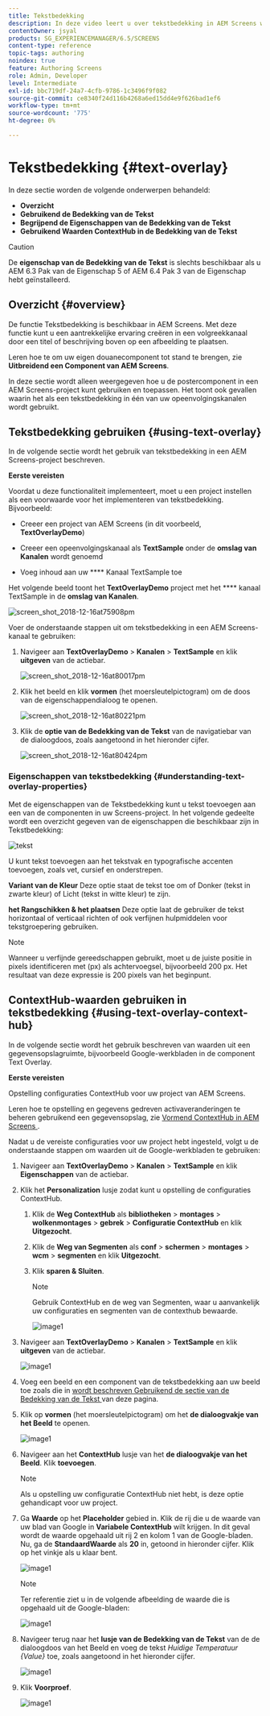 ```yaml
---
title: Tekstbedekking
description: In deze video leert u over tekstbedekking in AEM Screens waarmee u een aantrekkelijke ervaring kunt creëren in een Volgkanaal door een titel of een beschrijving boven op een afbeelding op te geven.
contentOwner: jsyal
products: SG_EXPERIENCEMANAGER/6.5/SCREENS
content-type: reference
topic-tags: authoring
noindex: true
feature: Authoring Screens
role: Admin, Developer
level: Intermediate
exl-id: bbc719df-24a7-4cfb-9786-1c3496f9f082
source-git-commit: ce8340f24d116b4268a6ed15dd4e9f626bad1ef6
workflow-type: tm+mt
source-wordcount: '775'
ht-degree: 0%

---
```


# Tekstbedekking {#text-overlay}

In deze sectie worden de volgende onderwerpen behandeld:

* **Overzicht**
* **Gebruikend de Bedekking van de Tekst**
* **Begrijpend de Eigenschappen van de Bedekking van de Tekst**
* **Gebruikend Waarden ContextHub in de Bedekking van de Tekst**

>[!CAUTION]
>
>De **eigenschap van de Bedekking van de Tekst** is slechts beschikbaar als u AEM 6.3 Pak van de Eigenschap 5 of AEM 6.4 Pak 3 van de Eigenschap hebt geïnstalleerd.

## Overzicht {#overview}

De functie Tekstbedekking is beschikbaar in AEM Screens. Met deze functie kunt u een aantrekkelijke ervaring creëren in een volgreekkanaal door een titel of beschrijving boven op een afbeelding te plaatsen.

Leren hoe te om uw eigen douanecomponent tot stand te brengen, zie **Uitbreidend een Component van AEM Screens**.

In deze sectie wordt alleen weergegeven hoe u de postercomponent in een AEM Screens-project kunt gebruiken en toepassen. Het toont ook gevallen waarin het als een tekstbedekking in één van uw opeenvolgingskanalen wordt gebruikt.

## Tekstbedekking gebruiken {#using-text-overlay}

In de volgende sectie wordt het gebruik van tekstbedekking in een AEM Screens-project beschreven.

**Eerste vereisten**

Voordat u deze functionaliteit implementeert, moet u een project instellen als een voorwaarde voor het implementeren van tekstbedekking. Bijvoorbeeld:

* Creeer een project van AEM Screens (in dit voorbeeld, **TextOverlayDemo**)

* Creeer een opeenvolgingskanaal als **TextSample** onder de **omslag van Kanalen** wordt genoemd

* Voeg inhoud aan uw **** Kanaal TextSample toe

Het volgende beeld toont het **TextOverlayDemo** project met het **** kanaal TextSample in de **omslag van Kanalen**.

![ screen_shot_2018-12-16at75908pm ](assets/screen_shot_2018-12-16at75908pm.png)

Voer de onderstaande stappen uit om tekstbedekking in een AEM Screens-kanaal te gebruiken:

1. Navigeer aan **TextOverlayDemo** > **Kanalen** > **TextSample** en klik **uitgeven** van de actiebar.

   ![ screen_shot_2018-12-16at80017pm ](assets/screen_shot_2018-12-16at80017pm.png)

1. Klik het beeld en klik **vormen** (het moersleutelpictogram) om de doos van de eigenschappendialoog te openen.

   ![ screen_shot_2018-12-16at80221pm ](assets/screen_shot_2018-12-16at80221pm.png)

1. Klik de **optie van de Bedekking van de Tekst** van de navigatiebar van de dialoogdoos, zoals aangetoond in het hieronder cijfer.

   ![ screen_shot_2018-12-16at80424pm ](assets/screen_shot_2018-12-16at80424pm.png)

### Eigenschappen van tekstbedekking {#understanding-text-overlay-properties}

Met de eigenschappen van de Tekstbedekking kunt u tekst toevoegen aan een van de componenten in uw Screens-project. In het volgende gedeelte wordt een overzicht gegeven van de eigenschappen die beschikbaar zijn in Tekstbedekking:

![ tekst ](assets/text.gif)

U kunt tekst toevoegen aan het tekstvak en typografische accenten toevoegen, zoals vet, cursief en onderstrepen.

**Variant van de Kleur** Deze optie staat de tekst toe om of Donker (tekst in zwarte kleur) of Licht (tekst in witte kleur) te zijn.

**het Rangschikken &amp; het plaatsen** Deze optie laat de gebruiker de tekst horizontaal of verticaal richten of ook verfijnen hulpmiddelen voor tekstgroepering gebruiken.

>[!NOTE]
>
>Wanneer u verfijnde gereedschappen gebruikt, moet u de juiste positie in pixels identificeren met (px) als achtervoegsel, bijvoorbeeld 200 px. Het resultaat van deze expressie is 200 pixels van het beginpunt.

## ContextHub-waarden gebruiken in tekstbedekking {#using-text-overlay-context-hub}

In de volgende sectie wordt het gebruik beschreven van waarden uit een gegevensopslagruimte, bijvoorbeeld Google-werkbladen in de component Text Overlay.

**Eerste vereisten**

Opstelling configuraties ContextHub voor uw project van AEM Screens.

Leren hoe te opstelling en gegevens gedreven activaveranderingen te beheren gebruikend een gegevensopslag, zie [ Vormend ContextHub in AEM Screens ](https://experienceleague.adobe.com/en/docs/experience-manager-screens/user-guide/developing/configuring-context-hub).

Nadat u de vereiste configuraties voor uw project hebt ingesteld, volgt u de onderstaande stappen om waarden uit de Google-werkbladen te gebruiken:

1. Navigeer aan **TextOverlayDemo** > **Kanalen** > **TextSample** en klik **Eigenschappen** van de actiebar.

1. Klik het **Personalization** lusje zodat kunt u opstelling de configuraties ContextHub.

   1. Klik de **Weg ContextHub** als **bibliotheken** > **montages** > **wolkenmontages** > **gebrek** > **Configuratie ContextHub** en klik **Uitgezocht**.

   1. Klik de **Weg van Segmenten** als **conf** > **schermen** > **montages** > **wcm** > **segmenten** en klik **Uitgezocht**.

   1. Klik **sparen &amp; Sluiten**.

      >[!NOTE]
      >
      >Gebruik ContextHub en de weg van Segmenten, waar u aanvankelijk uw configuraties en segmenten van de contexthub bewaarde.

      ![ image1 ](/help/user-guide/assets/text-overlay/text-overlay8.png)

1. Navigeer aan **TextOverlayDemo** > **Kanalen** > **TextSample** en klik **uitgeven** van de actiebar.

   ![ image1 ](/help/user-guide/assets/text-overlay/text-overlay1.png)

1. Voeg een beeld en een component van de tekstbedekking aan uw beeld toe zoals die in [ wordt beschreven Gebruikend de sectie van de Bedekking van de Tekst ](/help/user-guide/text-overlay.md#using-text-overlay) van deze pagina.

1. Klik op **vormen** (het moersleutelpictogram) om het **de dialoogvakje van het Beeld** te openen.

   ![ image1 ](/help/user-guide/assets/text-overlay/text-overlay4.png)

1. Navigeer aan het **ContextHub** lusje van het **de dialoogvakje van het Beeld**. Klik **toevoegen**.

   >[!NOTE]
   >Als u opstelling uw configuratie ContextHub niet hebt, is deze optie gehandicapt voor uw project.

1. Ga **Waarde** op het **Placeholder** gebied in. Klik de rij die u de waarde van uw blad van Google in **Variabele ContextHub** wilt krijgen. In dit geval wordt de waarde opgehaald uit rij 2 en kolom 1 van de Google-bladen. Nu, ga de **StandaardWaarde** als **20** in, getoond in hieronder cijfer. Klik op het vinkje als u klaar bent.

   ![ image1 ](/help/user-guide/assets/text-overlay/text-overlay5.png)

   >[!NOTE]
   >Ter referentie ziet u in de volgende afbeelding de waarde die is opgehaald uit de Google-bladen:

   ![ image1 ](/help/user-guide/assets/text-overlay/text-overlay6.png)

1. Navigeer terug naar het **lusje van de Bedekking van de Tekst** van de de dialoogdoos van het Beeld en voeg de tekst *Huidige Temperatuur {Value}* toe, zoals aangetoond in het hieronder cijfer.

   ![ image1 ](/help/user-guide/assets/text-overlay/text-overlay7.png)

1. Klik **Voorproef**.

   ![ image1 ](/help/user-guide/assets/text-overlay/text-overlay10.png)
